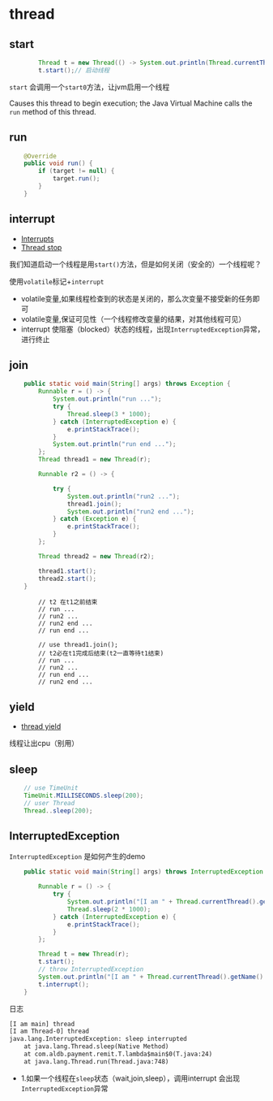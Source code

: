 # thread

## start

```java
        Thread t = new Thread(() -> System.out.println(Thread.currentThread().getName()+" start ..."));
        t.start();// 启动线程
```

`start` 会调用一个`start0`方法，让jvm启用一个线程

Causes this thread to begin execution; the Java Virtual Machine
calls the `run` method of this thread.

## run

```java
    @Override
    public void run() {
        if (target != null) {
            target.run();
        }
    }
```

## interrupt

- [Interrupts](https://docs.oracle.com/javase/tutorial/essential/concurrency/interrupt.html)
- [Thread stop](http://www.java67.com/2015/07/how-to-stop-thread-in-java-example.html)

我们知道启动一个线程是用`start()`方法，但是如何关闭（安全的）一个线程呢？

使用`volatile`标记+`interrupt`

- volatile变量,如果线程检查到的状态是关闭的，那么次变量不接受新的任务即可
- volatile变量,保证可见性（一个线程修改变量的结果，对其他线程可见）
- interrupt 使阻塞（blocked）状态的线程，出现`InterruptedException`异常，进行终止

## join

```java
    public static void main(String[] args) throws Exception {
        Runnable r = () -> {
            System.out.println("run ...");
            try {
                Thread.sleep(3 * 1000);
            } catch (InterruptedException e) {
                e.printStackTrace();
            }
            System.out.println("run end ...");
        };
        Thread thread1 = new Thread(r);

        Runnable r2 = () -> {

            try {
                System.out.println("run2 ...");
                thread1.join();
                System.out.println("run2 end ...");
            } catch (Exception e) {
                e.printStackTrace();
            }
        };

        Thread thread2 = new Thread(r2);

        thread1.start();
        thread2.start();
    }
```

```log
        // t2 在t1之前结束
        // run ...
        // run2 ...
        // run2 end ...
        // run end ...

        // use thread1.join();
        // t2必在t1完成后结束(t2一直等待t1结束)
        // run ...
        // run2 ...
        // run end ...
        // run2 end ...
```

## yield

- [thread yield](https://www.javamex.com/tutorials/threads/yield.shtml)

线程让出cpu（别用）

## sleep

```java
    // use TimeUnit
    TimeUnit.MILLISECONDS.sleep(200);
    // user Thread
    Thread..sleep(200);
```

## InterruptedException

`InterruptedException` 是如何产生的demo

```java
    public static void main(String[] args) throws InterruptedException {

        Runnable r = () -> {
            try {
                System.out.println("[I am " + Thread.currentThread().getName() + "] thread");
                Thread.sleep(2 * 1000);
            } catch (InterruptedException e) {
                e.printStackTrace();
            }
        };

        Thread t = new Thread(r);
        t.start();
        // throw InterruptedException
        System.out.println("[I am " + Thread.currentThread().getName() + "] thread");
        t.interrupt();
    }
```

日志

```txt
[I am main] thread
[I am Thread-0] thread
java.lang.InterruptedException: sleep interrupted
    at java.lang.Thread.sleep(Native Method)
    at com.aldb.payment.remit.T.lambda$main$0(T.java:24)
    at java.lang.Thread.run(Thread.java:748)
```

- 1.如果一个线程在`sleep`状态（wait,join,sleep），调用interrupt 会出现`InterruptedException`异常
